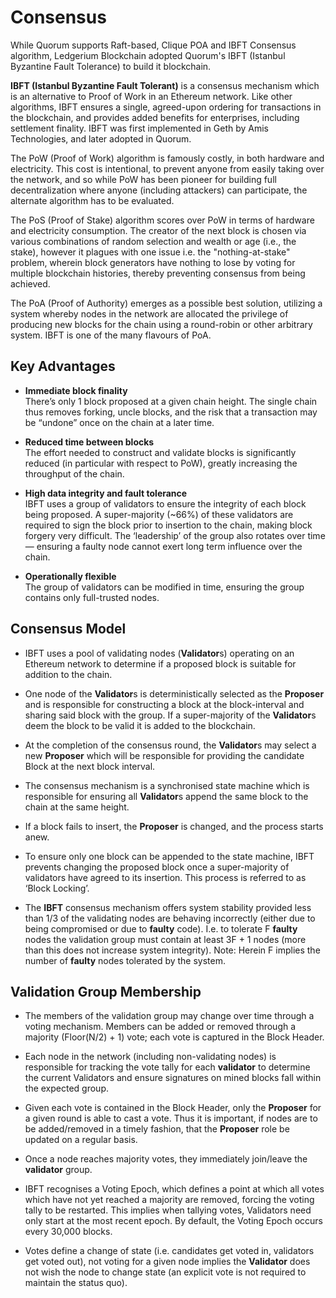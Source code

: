 # Consensus
While Quorum supports Raft-based, Clique POA and IBFT Consensus algorithm, Ledgerium Blockchain adopted Quorum's IBFT (Istanbul Byzantine Fault Tolerance) to build it blockchain. 

**IBFT (Istanbul Byzantine Fault Tolerant)** is a consensus mechanism which is an alternative to Proof of Work in an Ethereum network. Like other algorithms, IBFT ensures a single, agreed-upon ordering for transactions in the blockchain, and provides added benefits for enterprises, including settlement finality. IBFT was first implemented in Geth by Amis Technologies, and later adopted in Quorum.

The PoW (Proof of Work) algorithm is famously costly, in both hardware and electricity. This cost is intentional, to prevent anyone from easily taking over the network, and so while PoW has been pioneer for building full decentralization where anyone (including attackers) can participate, the alternate algorithm has to be evaluated.

The PoS (Proof of Stake) algorithm scores over PoW in terms of hardware and electricity consumption. The creator of the next block is chosen via various combinations of random selection and wealth or age (i.e., the stake), however it plagues with one issue i.e. the "nothing-at-stake" problem, wherein block generators have nothing to lose by voting for multiple blockchain histories, thereby preventing consensus from being achieved. 

The PoA (Proof of Authority) emerges as a possible best solution, utilizing a system whereby nodes in the network are allocated the privilege of producing new blocks for the chain using a round-robin or other arbitrary system. IBFT is one of the many flavours of PoA.

## **Key Advantages**  
- **Immediate block finality**  
  There’s only 1 block proposed at a given chain height. The single chain thus removes forking, uncle blocks, and the risk that a transaction may be “undone” once on the chain at a later time.

- **Reduced time between blocks**  
  The effort needed to construct and validate blocks is significantly reduced (in particular with respect to PoW), greatly increasing the throughput of the chain.

- **High data integrity and fault tolerance**  
  IBFT uses a group of validators to ensure the integrity of each block being proposed. A super-majority (~66%) of these validators are required to sign the block prior to insertion to the chain, making block forgery very difficult. The ‘leadership’ of the group also rotates over time — ensuring a faulty node cannot exert long term influence over the chain.

- **Operationally flexible**  
  The group of validators can be modified in time, ensuring the group contains only full-trusted nodes.

## **Consensus Model**
- IBFT uses a pool of validating nodes (**Validator**s) operating on an Ethereum network to determine if a proposed block is suitable for addition to the chain.

- One node of the **Validator**s is deterministically selected as the **Proposer** and is responsible for constructing a block at the block-interval and sharing said block with the group. If a super-majority of the **Validator**s deem the block to be valid it is added to the blockchain.

- At the completion of the consensus round, the **Validator**s may select a new **Proposer** which will be responsible for providing the candidate Block at the next block interval.

- The consensus mechanism is a synchronised state machine which is responsible for ensuring all **Validator**s append the same block to the chain at the same height.

- If a block fails to insert, the **Proposer** is changed, and the process starts anew.

- To ensure only one block can be appended to the state machine, IBFT prevents changing the proposed block once a super-majority of validators have agreed to its insertion. This process is referred to as ‘Block Locking’.

- The **IBFT** consensus mechanism offers system stability provided less than 1/3 of the validating nodes are behaving incorrectly (either due to being compromised or due to **faulty** code). I.e. to tolerate F **faulty** nodes the validation group must contain at least 3F + 1 nodes (more than this does not increase system integrity).
Note: Herein F implies the number of **faulty** nodes tolerated by the system.

## **Validation Group Membership**  
- The members of the validation group may change over time through a voting mechanism. Members can be added or removed through a majority (Floor(N/2) + 1) vote; each vote is captured in the Block Header.

- Each node in the network (including non-validating nodes) is responsible for tracking the vote tally for each **validator** to determine the current Validators and ensure signatures on mined blocks fall within the expected group.

- Given each vote is contained in the Block Header, only the **Proposer** for a given round is able to cast a vote. Thus it is important, if nodes are to be added/removed in a timely fashion, that the **Proposer** role be updated on a regular basis.

- Once a node reaches majority votes, they immediately join/leave the **validator** group.

- IBFT recognises a Voting Epoch, which defines a point at which all votes which have not yet reached a majority are removed, forcing the voting tally to be restarted. This implies when tallying votes, Validators need only start at the most recent epoch. By default, the Voting Epoch occurs every 30,000 blocks.

- Votes define a change of state (i.e. candidates get voted in, validators get voted out), not voting for a given node implies the **Validator** does not wish the node to change state (an explicit vote is not required to maintain the status quo).

